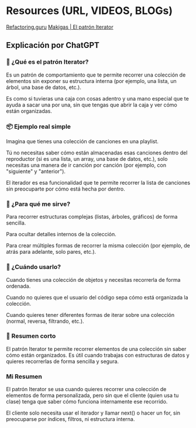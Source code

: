 # Resources (URL, VIDEOS, BLOGs)
<a href="https://refactoring.guru/es/design-patterns/iterator">Refactoring.guru</a>
<a href="https://www.makigas.es/series/patrones-de-diseno/patron-iterator">Makigas | El patrón Iterator</a>

## Explicación por ChatGPT
### 🔁 ¿Qué es el patrón Iterator?
Es un patrón de comportamiento que te permite recorrer una colección de elementos sin exponer su estructura interna (por ejemplo, una lista, un árbol, una base de datos, etc.).

Es como si tuvieras una caja con cosas adentro y una mano especial que te ayuda a sacar una por una, sin que tengas que abrir la caja y ver cómo están organizadas.

### 📦 Ejemplo real simple
Imagina que tienes una colección de canciones en una playlist.

Tú no necesitas saber cómo están almacenadas esas canciones dentro del reproductor (si es una lista, un array, una base de datos, etc.), solo necesitas una manera de ir canción por canción (por ejemplo, con "siguiente" y "anterior").

El iterador es esa funcionalidad que te permite recorrer la lista de canciones sin preocuparte por cómo está hecha por dentro.

### 🎯 ¿Para qué me sirve?
Para recorrer estructuras complejas (listas, árboles, gráficos) de forma sencilla.

Para ocultar detalles internos de la colección.

Para crear múltiples formas de recorrer la misma colección (por ejemplo, de atrás para adelante, solo pares, etc.).

### 📌 ¿Cuándo usarlo?
Cuando tienes una colección de objetos y necesitas recorrerla de forma ordenada.

Cuando no quieres que el usuario del código sepa cómo está organizada la colección.

Cuando quieres tener diferentes formas de iterar sobre una colección (normal, reversa, filtrando, etc.).

### 🧠 Resumen corto
El patrón Iterator te permite recorrer elementos de una colección sin saber cómo están organizados. Es útil cuando trabajas con estructuras de datos y quieres recorrerlas de forma sencilla y segura.

### Mi Resumen
El patrón Iterator se usa cuando quieres recorrer una colección de elementos de forma personalizada, pero sin que el cliente (quien usa tu clase) tenga que saber cómo funciona internamente ese recorrido.

El cliente solo necesita usar el iterador y llamar next() o hacer un for, sin preocuparse por índices, filtros, ni estructura interna.